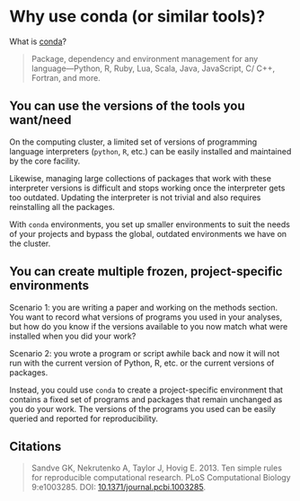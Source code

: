 # Why use conda (or similar tools)?

What is [conda](https://docs.conda.io/en/latest/)?

>Package, dependency and environment management for any language—Python, R, Ruby,
>Lua, Scala, Java, JavaScript, C/ C++, Fortran, and more.

## You can use the versions of the tools you want/need
On the computing cluster, a limited set of versions of programming language interpreters (`python`, `R`, etc.) can be
easily installed and maintained by the core facility.

Likewise, managing large collections of packages that work with these interpreter versions is difficult and stops working
once the interpreter gets too outdated. Updating the interpreter is not trivial and also requires reinstalling all the
packages.

With `conda` environments, you set up smaller environments to suit the needs of your projects and bypass the global, outdated
environments we have on the cluster.

## You can create multiple frozen, project-specific environments
Scenario 1: you are writing a paper and working on the methods section. You want to record what versions of programs you used
in your analyses, but how do you know if the versions available to you now match what were installed when you did your work?

Scenario 2: you wrote a program or script awhile back and now it will not run with the current version of Python, R, etc. or
the current versions of packages.

Instead, you could use `conda` to create a project-specific environment that contains a fixed set of programs and packages
that remain unchanged as you do your work. The versions of the programs you used can be easily queried and reported for
reproducibility.

## Citations
> Sandve GK, Nekrutenko A, Taylor J, Hovig E. 2013. Ten simple rules for reproducible computational research.
> PLoS Computational Biology 9:e1003285. DOI: [10.1371/journal.pcbi.1003285](https://doi.org/10.1371/journal.pcbi.1003285).
